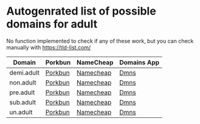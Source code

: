# Autogenrated list of possible domains for adult

No function implemented to check if any of these work, but you can check manually with https://tld-list.com/

| Domain | Porkbun | NameCheap | Domains App |
|---|---|---|---|
| demi.adult | [Porkbun](https://porkbun.com/checkout/search?prb=e814663da1&tlds=&idnLanguage=&search=search&q=demi.adult) | [Namecheap](https://www.namecheap.com/domains/registration/results/?domain=demi.adult) | [Dmns](https://dmns.app/domains?q=demi.adult) |
| non.adult | [Porkbun](https://porkbun.com/checkout/search?prb=e814663da1&tlds=&idnLanguage=&search=search&q=non.adult) | [Namecheap](https://www.namecheap.com/domains/registration/results/?domain=non.adult) | [Dmns](https://dmns.app/domains?q=non.adult) |
| pre.adult | [Porkbun](https://porkbun.com/checkout/search?prb=e814663da1&tlds=&idnLanguage=&search=search&q=pre.adult) | [Namecheap](https://www.namecheap.com/domains/registration/results/?domain=pre.adult) | [Dmns](https://dmns.app/domains?q=pre.adult) |
| sub.adult | [Porkbun](https://porkbun.com/checkout/search?prb=e814663da1&tlds=&idnLanguage=&search=search&q=sub.adult) | [Namecheap](https://www.namecheap.com/domains/registration/results/?domain=sub.adult) | [Dmns](https://dmns.app/domains?q=sub.adult) |
| un.adult | [Porkbun](https://porkbun.com/checkout/search?prb=e814663da1&tlds=&idnLanguage=&search=search&q=un.adult) | [Namecheap](https://www.namecheap.com/domains/registration/results/?domain=un.adult) | [Dmns](https://dmns.app/domains?q=un.adult) |
